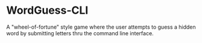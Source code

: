 # WordGuess-CLI
A "wheel-of-fortune" style game where the user attempts to guess a hidden word by submitting letters thru the command line interface. 
